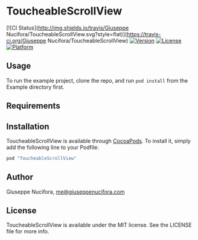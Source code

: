 # ToucheableScrollView

[![CI Status](http://img.shields.io/travis/Giuseppe Nucifora/ToucheableScrollView.svg?style=flat)](https://travis-ci.org/Giuseppe Nucifora/ToucheableScrollView)
[![Version](https://img.shields.io/cocoapods/v/ToucheableScrollView.svg?style=flat)](http://cocoapods.org/pods/ToucheableScrollView)
[![License](https://img.shields.io/cocoapods/l/ToucheableScrollView.svg?style=flat)](http://cocoapods.org/pods/ToucheableScrollView)
[![Platform](https://img.shields.io/cocoapods/p/ToucheableScrollView.svg?style=flat)](http://cocoapods.org/pods/ToucheableScrollView)

## Usage

To run the example project, clone the repo, and run `pod install` from the Example directory first.

## Requirements

## Installation

ToucheableScrollView is available through [CocoaPods](http://cocoapods.org). To install
it, simply add the following line to your Podfile:

```ruby
pod "ToucheableScrollView"
```

## Author

Giuseppe Nucifora, me@giuseppenucifora.com

## License

ToucheableScrollView is available under the MIT license. See the LICENSE file for more info.
